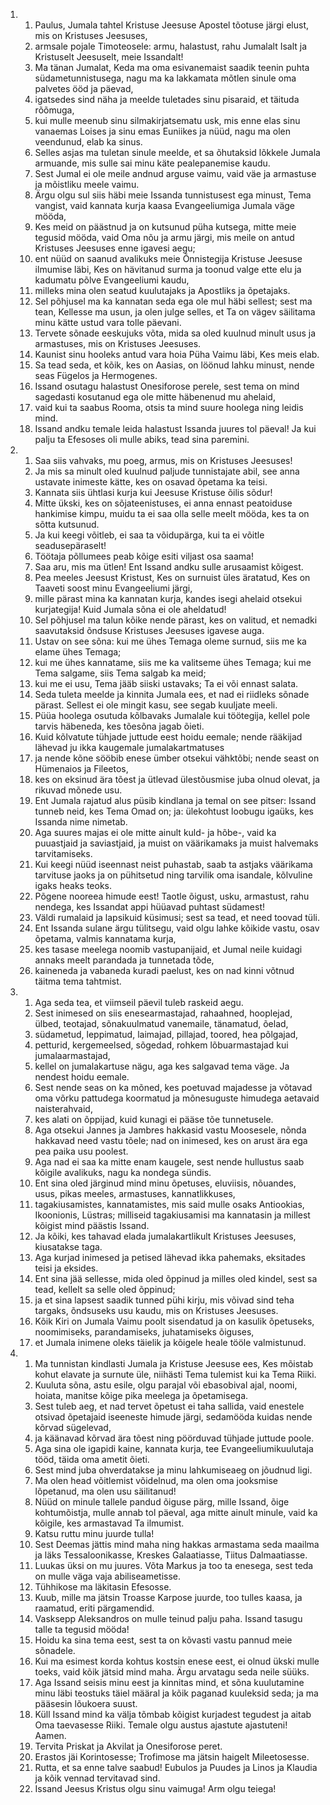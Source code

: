 <ol>
  <li>
    <ol>
      <li>Paulus, Jumala tahtel Kristuse Jeesuse Apostel tõotuse järgi elust, mis on Kristuses Jeesuses,</li>
      <li>armsale pojale Timoteosele: armu, halastust, rahu Jumalalt Isalt ja Kristuselt Jeesuselt, meie Issandalt!</li>
      <li>Ma tänan Jumalat, Keda ma oma esivanemaist saadik teenin puhta südametunnistusega, nagu ma ka lakkamata mõtlen sinule oma palvetes ööd ja päevad,</li>
      <li>igatsedes sind näha ja meelde tuletades sinu pisaraid, et täituda rõõmuga,</li>
      <li>kui mulle meenub sinu silmakirjatsematu usk, mis enne elas sinu vanaemas Loises ja sinu emas Euniikes ja nüüd, nagu ma olen veendunud, elab ka sinus.</li>
      <li>Selles asjas ma tuletan sinule meelde, et sa õhutaksid lõkkele Jumala armuande, mis sulle sai minu käte pealepanemise kaudu.</li>
      <li>Sest Jumal ei ole meile andnud arguse vaimu, vaid väe ja armastuse ja mõistliku meele vaimu.</li>
      <li>Ärgu olgu sul siis häbi meie Issanda tunnistusest ega minust, Tema vangist, vaid kannata kurja kaasa Evangeeliumiga Jumala väge mööda,</li>
      <li>Kes meid on päästnud ja on kutsunud püha kutsega, mitte meie tegusid mööda, vaid Oma nõu ja armu järgi, mis meile on antud Kristuses Jeesuses enne igavesi aegu;</li>
      <li>ent nüüd on saanud avalikuks meie Õnnistegija Kristuse Jeesuse ilmumise läbi, Kes on hävitanud surma ja toonud valge ette elu ja kadumatu põlve Evangeeliumi kaudu,</li>
      <li>milleks mina olen seatud kuulutajaks ja Apostliks ja õpetajaks.</li>
      <li>Sel põhjusel ma ka kannatan seda ega ole mul häbi sellest; sest ma tean, Kellesse ma usun, ja olen julge selles, et Ta on vägev säilitama minu kätte ustud vara tolle päevani.</li>
      <li>Tervete sõnade eeskujuks võta, mida sa oled kuulnud minult usus ja armastuses, mis on Kristuses Jeesuses.</li>
      <li>Kaunist sinu hooleks antud vara hoia Püha Vaimu läbi, Kes meis elab.</li>
      <li>Sa tead seda, et kõik, kes on Aasias, on löönud lahku minust, nende seas Fügelos ja Hermogenes.</li>
      <li>Issand osutagu halastust Onesiforose perele, sest tema on mind sagedasti kosutanud ega ole mitte häbenenud mu ahelaid,</li>
      <li>vaid kui ta saabus Rooma, otsis ta mind suure hoolega ning leidis mind.</li>
      <li>Issand andku temale leida halastust Issanda juures tol päeval! Ja kui palju ta Efesoses oli mulle abiks, tead sina paremini.</li>
    </ol>
  </li>
  <li>
    <ol>
      <li>Saa siis vahvaks, mu poeg, armus, mis on Kristuses Jeesuses!</li>
      <li>Ja mis sa minult oled kuulnud paljude tunnistajate abil, see anna ustavate inimeste kätte, kes on osavad õpetama ka teisi.</li>
      <li>Kannata siis ühtlasi kurja kui Jeesuse Kristuse õilis sõdur!</li>
      <li>Mitte ükski, kes on sõjateenistuses, ei anna ennast peatoiduse hankimise kimpu, muidu ta ei saa olla selle meelt mööda, kes ta on sõtta kutsunud.</li>
      <li>Ja kui keegi võitleb, ei saa ta võidupärga, kui ta ei võitle seadusepäraselt!</li>
      <li>Töötaja põllumees peab kõige esiti viljast osa saama!</li>
      <li>Saa aru, mis ma ütlen! Ent Issand andku sulle arusaamist kõigest.</li>
      <li>Pea meeles Jeesust Kristust, Kes on surnuist üles äratatud, Kes on Taaveti soost minu Evangeeliumi järgi,</li>
      <li>mille pärast mina ka kannatan kurja, kandes isegi ahelaid otsekui kurjategija! Kuid Jumala sõna ei ole aheldatud!</li>
      <li>Sel põhjusel ma talun kõike nende pärast, kes on valitud, et nemadki saavutaksid õndsuse Kristuses Jeesuses igavese auga.</li>
      <li>Ustav on see sõna: kui me ühes Temaga oleme surnud, siis me ka elame ühes Temaga;</li>
      <li>kui me ühes kannatame, siis me ka valitseme ühes Temaga; kui me Tema salgame, siis Tema salgab ka meid;</li>
      <li>kui me ei usu, Tema jääb siiski ustavaks; Ta ei või ennast salata.</li>
      <li>Seda tuleta meelde ja kinnita Jumala ees, et nad ei riidleks sõnade pärast. Sellest ei ole mingit kasu, see segab kuuljate meeli.</li>
      <li>Püüa hoolega osutuda kõlbavaks Jumalale kui töötegija, kellel pole tarvis häbeneda, kes tõesõna jagab õieti.</li>
      <li>Kuid kõlvatute tühjade juttude eest hoidu eemale; nende rääkijad lähevad ju ikka kaugemale jumalakartmatuses</li>
      <li>ja nende kõne sööbib enese ümber otsekui vähktõbi; nende seast on Hümenaios ja Fileetos,</li>
      <li>kes on eksinud ära tõest ja ütlevad ülestõusmise juba olnud olevat, ja rikuvad mõnede usu.</li>
      <li>Ent Jumala rajatud alus püsib kindlana ja temal on see pitser: Issand tunneb neid, kes Tema Omad on; ja: ülekohtust loobugu igaüks, kes Issanda nime nimetab.</li>
      <li>Aga suures majas ei ole mitte ainult kuld- ja hõbe-, vaid ka puuastjaid ja saviastjaid, ja muist on väärikamaks ja muist halvemaks tarvitamiseks.</li>
      <li>Kui keegi nüüd iseennast neist puhastab, saab ta astjaks väärikama tarvituse jaoks ja on pühitsetud ning tarvilik oma isandale, kõlvuline igaks heaks teoks.</li>
      <li>Põgene nooreea himude eest! Taotle õigust, usku, armastust, rahu nendega, kes Issandat appi hüüavad puhtast südamest!</li>
      <li>Väldi rumalaid ja lapsikuid küsimusi; sest sa tead, et need toovad tüli.</li>
      <li>Ent Issanda sulane ärgu tülitsegu, vaid olgu lahke kõikide vastu, osav õpetama, valmis kannatama kurja,</li>
      <li>kes tasase meelega noomib vastupanijaid, et Jumal neile kuidagi annaks meelt parandada ja tunnetada tõde,</li>
      <li>kaineneda ja vabaneda kuradi paelust, kes on nad kinni võtnud täitma tema tahtmist.</li>
    </ol>
  </li>
  <li>
    <ol>
      <li>Aga seda tea, et viimseil päevil tuleb raskeid aegu.</li>
      <li>Sest inimesed on siis enesearmastajad, rahaahned, hooplejad, ülbed, teotajad, sõnakuulmatud vanemaile, tänamatud, õelad,</li>
      <li>südametud, leppimatud, laimajad, pillajad, toored, hea põlgajad,</li>
      <li>petturid, kergemeelsed, sõgedad, rohkem lõbuarmastajad kui jumalaarmastajad,</li>
      <li>kellel on jumalakartuse nägu, aga kes salgavad tema väge. Ja nendest hoidu eemale.</li>
      <li>Sest nende seas on ka mõned, kes poetuvad majadesse ja võtavad oma võrku pattudega koormatud ja mõnesuguste himudega aetavaid naisterahvaid,</li>
      <li>kes alati on õppijad, kuid kunagi ei pääse tõe tunnetusele.</li>
      <li>Aga otsekui Jannes ja Jambres hakkasid vastu Moosesele, nõnda hakkavad need vastu tõele; nad on inimesed, kes on arust ära ega pea paika usu poolest.</li>
      <li>Aga nad ei saa ka mitte enam kaugele, sest nende hullustus saab kõigile avalikuks, nagu ka nondega sündis.</li>
      <li>Ent sina oled järginud mind minu õpetuses, eluviisis, nõuandes, usus, pikas meeles, armastuses, kannatlikkuses,</li>
      <li>tagakiusamistes, kannatamistes, mis said mulle osaks Antiookias, Ikoonionis, Lüstras; milliseid tagakiusamisi ma kannatasin ja millest kõigist mind päästis Issand.</li>
      <li>Ja kõiki, kes tahavad elada jumalakartlikult Kristuses Jeesuses, kiusatakse taga.</li>
      <li>Aga kurjad inimesed ja petised lähevad ikka pahemaks, eksitades teisi ja eksides.</li>
      <li>Ent sina jää sellesse, mida oled õppinud ja milles oled kindel, sest sa tead, kellelt sa selle oled õppinud;</li>
      <li>ja et sina lapsest saadik tunned pühi kirju, mis võivad sind teha targaks, õndsuseks usu kaudu, mis on Kristuses Jeesuses.</li>
      <li>Kõik Kiri on Jumala Vaimu poolt sisendatud ja on kasulik õpetuseks, noomimiseks, parandamiseks, juhatamiseks õiguses,</li>
      <li>et Jumala inimene oleks täielik ja kõigele heale tööle valmistunud.</li>
    </ol>
  </li>
  <li>
    <ol>
      <li>Ma tunnistan kindlasti Jumala ja Kristuse Jeesuse ees, Kes mõistab kohut elavate ja surnute üle, niihästi Tema tulemist kui ka Tema Riiki.</li>
      <li>Kuuluta sõna, astu esile, olgu parajal või ebasobival ajal, noomi, hoiata, manitse kõige pika meelega ja õpetamisega.</li>
      <li>Sest tuleb aeg, et nad tervet õpetust ei taha sallida, vaid enestele otsivad õpetajaid iseeneste himude järgi, sedamööda kuidas nende kõrvad sügelevad,</li>
      <li>ja käänavad kõrvad ära tõest ning pöörduvad tühjade juttude poole.</li>
      <li>Aga sina ole igapidi kaine, kannata kurja, tee Evangeeliumikuulutaja tööd, täida oma ametit õieti.</li>
      <li>Sest mind juba ohverdatakse ja minu lahkumiseaeg on jõudnud ligi.</li>
      <li>Ma olen head võitlemist võidelnud, ma olen oma jooksmise lõpetanud, ma olen usu säilitanud!</li>
      <li>Nüüd on minule tallele pandud õiguse pärg, mille Issand, õige kohtumõistja, mulle annab tol päeval, aga mitte ainult minule, vaid ka kõigile, kes armastavad Ta ilmumist.</li>
      <li>Katsu ruttu minu juurde tulla!</li>
      <li>Sest Deemas jättis mind maha ning hakkas armastama seda maailma ja läks Tessaloonikasse, Kreskes Galaatiasse, Tiitus Dalmaatiasse.</li>
      <li>Luukas üksi on mu juures. Võta Markus ja too ta enesega, sest teda on mulle väga vaja abiliseametisse.</li>
      <li>Tühhikose ma läkitasin Efesosse.</li>
      <li>Kuub, mille ma jätsin Troasse Karpose juurde, too tulles kaasa, ja raamatud, eriti pärgamendid.</li>
      <li>Vasksepp Aleksandros on mulle teinud palju paha. Issand tasugu talle ta tegusid mööda!</li>
      <li>Hoidu ka sina tema eest, sest ta on kõvasti vastu pannud meie sõnadele.</li>
      <li>Kui ma esimest korda kohtus kostsin enese eest, ei olnud ükski mulle toeks, vaid kõik jätsid mind maha. Ärgu arvatagu seda neile süüks.</li>
      <li>Aga Issand seisis minu eest ja kinnitas mind, et sõna kuulutamine minu läbi teostuks täiel määral ja kõik paganad kuuleksid seda; ja ma pääsesin lõukoera suust.</li>
      <li>Küll Issand mind ka välja tõmbab kõigist kurjadest tegudest ja aitab Oma taevasesse Riiki. Temale olgu austus ajastute ajastuteni! Aamen.</li>
      <li>Tervita Priskat ja Akvilat ja Onesiforose peret.</li>
      <li>Erastos jäi Korintosesse; Trofimose ma jätsin haigelt Mileetosesse.</li>
      <li>Rutta, et sa enne talve saabud! Eubulos ja Puudes ja Linos ja Klaudia ja kõik vennad tervitavad sind.</li>
      <li>Issand Jeesus Kristus olgu sinu vaimuga! Arm olgu teiega!</li>
    </ol>
  </li>
</ol>